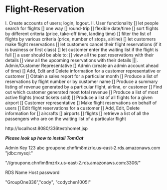 # Flight-Reservation
I. Create accounts of users; login, logout.
II. User functionality
[] let people search for flights
[] one way
[] round-trip
[] flexible date/time
 [] sort flights by different criteria (price, take-off time, landing time)
 [] filter the list of flights by various criteria (price, number of stops, airline)
[] let customers make flight reservations
 [] let customers cancel their flight reservations (if it is business or first class)
 [] let customer enter the waiting list if the flight is full
 [] a user should be able to:
[] view all the past reservations with their details
 [] view all the upcoming reservations with their details
|||. Admin/Customer Representative
 [] Admin (create an admin account ahead of time)
[] Add, Edit and Delete information for a customer representative or customer
[] Obtain a sales report for a particular month
[] Produce a list of reservations by flight number or by customer name
[] Produce a summary listing of revenue generated by a particular flight, airline, or
customer
[] Find out which customer generated most total revenue
[] Produce a list of most active flights (most tickets sold)
[] Produce a list of all flights for a given airport
 [] Customer representative
[] Make flight reservations on behalf of users
[] Edit flight reservations for a customer
[] Add, Edit, Delete information for
[] aircrafts
[] airports
[] flights
[] retrieve a list of all the passengers who are on the waiting list of a particular flight

http://localhost:8080/336test/homet.jsp

***Please look up how to install TomCat***

Admin Key 123 abc
groupone.chnfim8mzrlx.us-east-2.rds.amazonaws.com
"jdbc:mysql:"

"//groupone.chnfim8mzrlx.us-east-2.rds.amazonaws.com:3306/"

RDS Name	     Host	    password

"GroupOne336","cody", "codychen1005!"
